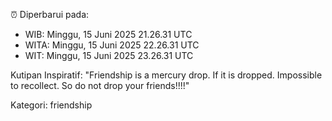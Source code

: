 ⏰ Diperbarui pada:
- WIB: Minggu, 15 Juni 2025 21.26.31 UTC
- WITA: Minggu, 15 Juni 2025 22.26.31 UTC
- WIT: Minggu, 15 Juni 2025 23.26.31 UTC

Kutipan Inspiratif:
"Friendship is a mercury drop. If it is dropped. Impossible to recollect. So do not drop your friends!!!!"


Kategori: friendship

